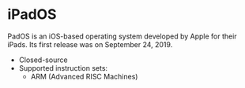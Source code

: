 # iPadOS

PadOS is an iOS-based operating system developed by Apple for their iPads. Its first release was on September 24, 2019.

- Closed-source
- Supported instruction sets:
  - ARM (Advanced RISC Machines)
